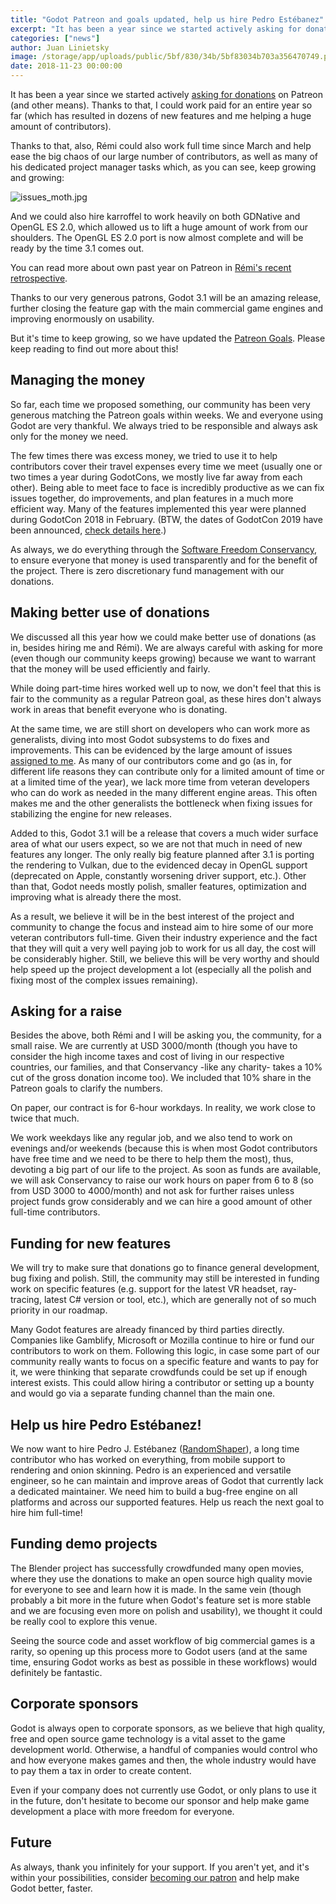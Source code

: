 ```yaml
---
title: "Godot Patreon and goals updated, help us hire Pedro Estébanez"
excerpt: "It has been a year since we started actively asking for donations. Thanks to that, I could work paid for an entire year so far (which has resultend in dozens of new features and helping a huge amount of contributors)."
categories: ["news"]
author: Juan Linietsky
image: /storage/app/uploads/public/5bf/830/34b/5bf83034b703a356470749.png
date: 2018-11-23 00:00:00
---
```


It has been a year since we started actively [asking for donations](https://www.patreon.com/godotengine) on Patreon (and other means). Thanks to that, I could work paid for an entire year so far (which has resulted in dozens of new features and me helping a huge amount of contributors).

Thanks to that, also, Rémi could also work full time since March and help ease the big chaos of our large number of contributors, as well as many of his dedicated project manager tasks which, as you can see, keep growing and growing:

![issues_moth.jpg](/storage/app/uploads/public/5bb/7e3/ff4/5bb7e3ff41c9f043648353.jpg)

And we could also hire karroffel to work heavily on both GDNative and OpenGL ES 2.0, which allowed us to lift a huge amount of work from our shoulders. The OpenGL ES 2.0 port is now almost complete and will be ready by the time 3.1 comes out.

You can read more about own past year on Patreon in [Rémi's recent retrospective](https://www.patreon.com/posts/our-patreon-so-22847235).

Thanks to our very generous patrons, Godot 3.1 will be an amazing release, further closing the feature gap with the main commercial game engines and improving enormously on usability.

But it's time to keep growing, so we have updated the [Patreon Goals](https://www.patreon.com/posts/patreon-and-help-22885945). Please keep reading to find out more about this!

## Managing the money

So far, each time we proposed something, our community has been very generous matching the Patreon goals within weeks. We and everyone using Godot are very thankful. We always tried to be responsible and always ask only for the money we need.

The few times there was excess money, we tried to use it to help contributors cover their travel expenses every time we meet (usually one or two times a year during GodotCons, we mostly live far away from each other). Being able to meet face to face is incredibly productive as we can fix issues together, do improvements, and plan features in a much more efficient way. Many of the features implemented this year were planned during GodotCon 2018 in February. (BTW, the dates of GodotCon 2019 have been announced, [check details here](https://godotengine.org/article/meet-community-fosdem-and-godotcon-2019).)

As always, we do everything through the [Software Freedom Conservancy](https://sfconservancy.org/), to ensure everyone that money is used transparently and for the benefit of the project. There is zero discretionary fund management with our donations.

## Making better use of donations

We discussed all this year how we could make better use of donations (as in, besides hiring me and Rémi). We are always careful with asking for more (even though our community keeps growing) because we want to warrant that the money will be used efficiently and fairly.

While doing part-time hires worked well up to now, we don't feel that this is fair to the community as a regular Patreon goal, as these hires don't always work in areas that benefit everyone who is donating.

At the same time, we are still short on developers who can work more as generalists, diving into most Godot subsystems to do fixes and improvements. This can be evidenced by the large amount of issues [assigned to me](https://github.com/godotengine/godot/issues/21855). As many of our contributors come and go (as in, for different life reasons they can contribute only for a limited amount of time or at a limited time of the year), we lack more time from veteran developers who can do work as needed in the many different engine areas. This often makes me and the other generalists the bottleneck when fixing issues for stabilizing the engine for new releases.

Added to this, Godot 3.1 will be a release that covers a much wider surface area of what our users expect, so we are not that much in need of new features any longer. The only really big feature planned after 3.1 is porting the rendering to Vulkan, due to the evidenced decay in OpenGL support (deprecated on Apple, constantly worsening driver support, etc.). Other than that, Godot needs mostly polish, smaller features, optimization and improving what is already there the most.

As a result, we believe it will be in the best interest of the project and community to change the focus and instead aim to hire some of our more veteran contributors full-time. Given their industry experience and the fact that they will quit a very well paying job to work for us all day, the cost will be considerably higher. Still, we believe this will be very worthy and should help speed up the project development a lot (especially all the polish and fixing most of the complex issues remaining).

## Asking for a raise

Besides the above, both Rémi and I will be asking you, the community, for a small raise. We are currently at USD 3000/month (though you have to consider the high income taxes and cost of living in our respective countries, our families, and that Conservancy -like any charity- takes a 10% cut of the gross donation income too). We included that 10% share in the Patreon goals to clarify the numbers.

On paper, our contract is for 6-hour workdays. In reality, we work close to twice that much.

We work weekdays like any regular job, and we also tend to work on evenings and/or weekends (because this is when most Godot contributors have free time and we need to be there to help them the most), thus, devoting a big part of our life to the project. As soon as funds are available, we will ask Conservancy to raise our work hours on paper from 6 to 8 (so from USD 3000 to 4000/month) and not ask for further raises unless project funds grow considerably and we can hire a good amount of other full-time contributors.

## Funding for new features

We will try to make sure that donations go to finance general development, bug fixing and polish. Still, the community may still be interested in funding work on specific features (e.g. support for the latest VR headset, ray-tracing, latest C# version or tool, etc.), which are generally not of so much priority in our roadmap.

Many Godot features are already financed by third parties directly. Companies like Gamblify, Microsoft or Mozilla continue to hire or fund our contributors to work on them. Following this logic, in case some part of our community really wants to focus on a specific feature and wants to pay for it, we were thinking that separate crowdfunds could be set up if enough interest exists. This could allow hiring a contributor or setting up a bounty and would go via a separate funding channel than the main one.

## Help us hire Pedro Estébanez!

We now want to hire Pedro J. Estébanez ([RandomShaper](https://github.com/RandomShaper)), a long time contributor who has worked on everything, from mobile support to rendering and onion skinning. Pedro is an experienced and versatile engineer, so he can maintain and improve areas of Godot that currently lack a dedicated maintainer. We need him to build a bug-free engine on all platforms and across our supported features. Help us reach the next goal to hire him full-time!

## Funding demo projects

The Blender project has successfully crowdfunded many open movies, where they use the donations to make an open source high quality movie for everyone to see and learn how it is made. In the same vein (though probably a bit more in the future when Godot's feature set is more stable and we are focusing even more on polish and usability), we thought it could be really cool to explore this venue.

Seeing the source code and asset workflow of big commercial games is a rarity, so opening up this process more to Godot users (and at the same time, ensuring Godot works as best as possible in these workflows) would definitely be fantastic.

## Corporate sponsors

Godot is always open to corporate sponsors, as we believe that high quality, free and open source game technology is a vital asset to the game development world. Otherwise, a handful of companies would control who and how everyone makes games and then, the whole industry would have to pay them a tax in order to create content.

Even if your company does not currently use Godot, or only plans to use it in the future, don't hesitate to become our sponsor and help make game development a place with more freedom for everyone.

## Future

As always, thank you infinitely for your support. If you aren't yet, and it's within your possibilities, consider [becoming our patron](https://www.patreon.com/godotengine) and help make Godot better, faster.

